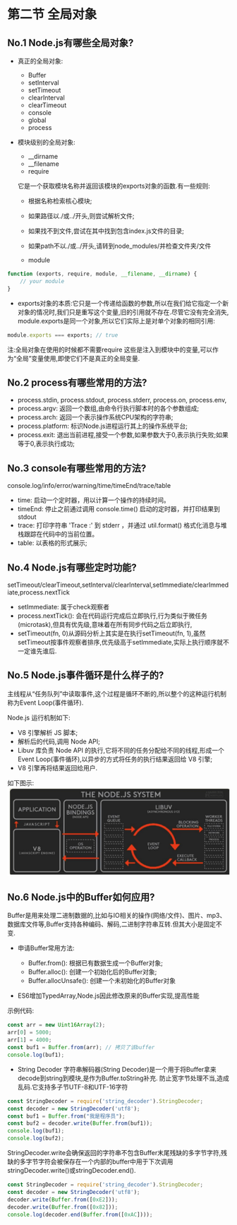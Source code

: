 # 第二节 全局对象

## No.1 Node.js有哪些全局对象?

* 真正的全局对象:

  * Buffer
  * setInterval
  * setTimeout
  * clearInterval
  * clearTimeout
  * console
  * global
  * process

* 模块级别的全局对象:

  * __dirname
  * __filename
  * require

  它是一个获取模块名称并返回该模块的exports对象的函数.有一些规则:
    * 根据名称检索核心模块;
    * 如果路径以./或../开头,则尝试解析文件;
    * 如果找不到文件,尝试在其中找到包含index.js文件的目录;
    * 如果path不以./或../开头,请转到node_modules/并检查文件夹/文件

  * module

```js
function (exports, require, module, __filename, __dirname) {
    // your module
}
```

  * exports对象的本质:它只是一个传递给函数的参数,所以在我们给它指定一个新对象的情况时,我们只是重写这个变量,旧的引用就不存在.尽管它没有完全消失, module.exports是同一个对象,所以它们实际上是对单个对象的相同引用:

```js
module.exports === exports; // true
```

注:全局对象在使用的时候都不需要require
这些是注入到模块中的变量,可以作为“全局”变量使用,即使它们不是真正的全局变量.

## No.2 process有哪些常用的方法?

* process.stdin, process.stdout, process.stderr, process.on, process.env,
* process.argv: 返回一个数组,由命令行执行脚本时的各个参数组成;
* process.arch: 返回一个表示操作系统CPU架构的字符串;
* process.platform: 标识Node.js进程运行其上的操作系统平台;
* process.exit: 退出当前进程,接受一个参数,如果参数大于0,表示执行失败;如果等于0,表示执行成功;

## No.3 console有哪些常用的方法?

console.log/info/error/warning/time/timeEnd/trace/table

* time: 启动一个定时器，用以计算一个操作的持续时间。
* timeEnd: 停止之前通过调用 console.time() 启动的定时器，并打印结果到 stdout
* trace: 打印字符串 'Trace :' 到 stderr ，并通过 util.format() 格式化消息与堆栈跟踪在代码中的当前位置。
* table: 以表格的形式展示;

## No.4 Node.js有哪些定时功能?

setTimeout/clearTimeout,setInterval/clearInterval,setImmediate/clearImmediate,process.nextTick

* setImmediate: 属于check观察者
* process.nextTick(): 会在代码运行完成后立即执行,行为类似于微任务(microtask),但具有优先级,意味着在所有同步代码之后立即执行,
* setTimeout(fn, 0)从源码分析上其实是在执行setTimeout(fn, 1),虽然setTimeout按事件观察者排序,优先级高于setImmediate,实际上执行顺序就不一定谁先谁后.

## No.5 Node.js事件循环是什么样子的?

主线程从“任务队列”中读取事件,这个过程是循环不断的,所以整个的这种运行机制称为Event Loop(事件循环).

Node.js 运行机制如下:
* V8 引擎解析 JS 脚本;
* 解析后的代码,调用 Node API;
* Libuv 库负责 Node API 的执行,它将不同的任务分配给不同的线程,形成一个 Event Loop(事件循环),以异步的方式将任务的执行结果返回给 V8 引擎;
* V8 引擎再将结果返回给用户.

如下图示:
![node-v8-binding-libuv](/assets/node-v8-binding-libuv.png)

## No.6 Node.js中的Buffer如何应用?

Buffer是用来处理二进制数据的,比如与IO相关的操作(网络/文件)、图片、mp3、数据库文件等,Buffer支持各种编码、解码,二进制字符串互转.但其大小是固定不变.

* 申请Buffer常用方法:
  * Buffer.from(): 根据已有数据生成一个Buffer对象;
  * Buffer.alloc(): 创建一个初始化后的Buffer对象;
  * Buffer.allocUnsafe(): 创建一个未初始化的Buffer对象

* ES6增加TypedArray,Node.js因此修改原来的Buffer实现,提高性能

示例代码:

```js
const arr = new Uint16Array(2);
arr[0] = 5000;
arr[1] = 4000;
const buf1 = Buffer.from(arr); // 拷贝了该buffer
console.log(buf1);
```

* String Decoder
字符串解码器(String Decoder)是一个用于将Buffer拿来decode到string到模块,是作为Buffer.toString补充.
防止宽字节处理不当,造成乱码.它支持多子节UTF-8和UTF-16字符

```js
const StringDecoder = require('string_decoder').StringDecoder;
const decoder = new StringDecoder('utf8');
const buf1 = Buffer.from("我是程序员");
const buf2 = decoder.write(Buffer.from(buf1));
console.log(buf1);
console.log(buf2);
```

StringDecoder.write会确保返回的字符串不包含Buffer末尾残缺的多字节字符,残缺的多字节字符会被保存在一个内部的buffer中用于下次调用stringDecoder.write()或stringDecoder.end().

```js
const StringDecoder = require('string_decoder').StringDecoder;
const decoder = new StringDecoder('utf8');
decoder.write(Buffer.from([0xE2]));
decoder.write(Buffer.from([0x82]));
console.log(decoder.end(Buffer.from([0xAC])));
```
